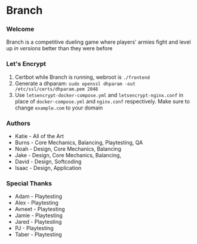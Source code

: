 # Branch

### Welcome

Branch is a competitive dueling game where players' armies fight and level up *in versions* better than they were before

### Let's Encrypt

1. Certbot while Branch is running, webroot is `./frontend`
2. Generate a dhparam: `sudo openssl dhparam -out /etc/ssl/certs/dhparam.pem 2048`
3. Use `letsencrypt-docker-compose.yml` and `letsencrypt-nginx.conf` in place of `docker-compose.yml` and `nginx.conf` respectively. Make sure to change `example.com` to your domain

### Authors

* Katie - All of the Art
* Burns - Core Mechanics, Balancing, Playtesting, QA
* Noah - Design, Core Mechanics, Balancing
* Jake - Design, Core Mechanics, Balancing,
* David - Design, Softcoding
* Isaac - Design, Application

### Special Thanks

* Adam - Playtesting
* Alex - Playtesting
* Avneet - Playtesting
* Jamie - Playtesting
* Jared - Playtesting
* PJ - Playtesting
* Taber - Playtesting
